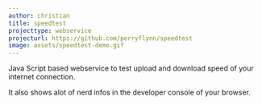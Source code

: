 ```yaml
---
author: christian
title: speedtest
projecttype: webservice
projecturl: https://github.com/perryflynn/speedtest
image: assets/speedtest-demo.gif
---
```


Java Script based webservice to test upload and download speed
of your internet connection. 

It also shows alot of nerd infos in the developer console 
of your browser.
